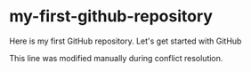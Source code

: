 # my-first-github-repository
Here is my first GitHub repository. Let's get started with GitHub

This line was modified manually during conflict resolution.